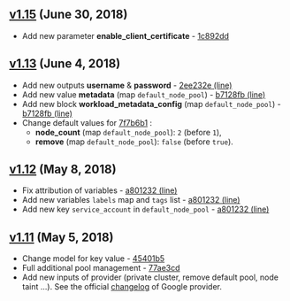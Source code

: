 ## [v1.15](https://github.com/google-terraform-modules/terraform-google-kubernetes-engine/compare/1.13...1.15) (June 30, 2018)

* Add new parameter **enable_client_certificate** - [1c892dd](https://github.com/google-terraform-modules/terraform-google-kubernetes-engine/commit/1c892dde50c66e83d1defa58cd449966e2dcec45)


## [v1.13](https://github.com/google-terraform-modules/terraform-google-kubernetes-engine/compare/1.12...1.13) (June 4, 2018)

* Add new outputs **username** & **password** - [2ee232e (line)](https://github.com/perriea/terraform-google-kubernetes-engine/commit/2ee232e3c2ef3161298cb2c6bbe8f14e8c9cc68a#diff-c09d00f135e3672d079ff6e0556d957dR21)
* Add new value **metadata** (map `default_node_pool`) - [b7128fb (line)](https://github.com/perriea/terraform-google-kubernetes-engine/commit/b7128fb16801085dabcabda8eb82c4f081099ad8#diff-7a370d8342e7203b805911c92454f0f4R122)
* Add new block **workload_metadata_config** (map `default_node_pool`) - [b7128fb (line)](https://github.com/perriea/terraform-google-kubernetes-engine/commit/b7128fb16801085dabcabda8eb82c4f081099ad8#diff-7a370d8342e7203b805911c92454f0f4R124)
* Change default values for [7f7b6b1](https://github.com/perriea/terraform-google-kubernetes-engine/commit/7f7b6b1917d35168f95485ba5bc900ece83dec70) :
    * **node_count** (map `default_node_pool`): `2` (before `1`),
    * **remove** (map `default_node_pool`): `false` (before `true`).


## [v1.12](https://github.com/google-terraform-modules/terraform-google-kubernetes-engine/compare/1.11...1.12) (May 8, 2018)

* Fix attribution of variables - [a801232 (line)](https://github.com/perriea/terraform-google-kubernetes-engine/commit/a801232e702ac3e4b46a4ada4f815b8717e58e4c#diff-c9ac8098c5ea9d3e6a9a596ff0c512a4R44)
* Add new variables `labels` map and `tags` list - [a801232 (line)](https://github.com/perriea/terraform-google-kubernetes-engine/commit/a801232e702ac3e4b46a4ada4f815b8717e58e4c#diff-c9ac8098c5ea9d3e6a9a596ff0c512a4R81)
* Add new key `service_account` in `default_node_pool` - [a801232 (line)](https://github.com/perriea/terraform-google-kubernetes-engine/commit/a801232e702ac3e4b46a4ada4f815b8717e58e4c#diff-7a370d8342e7203b805911c92454f0f4R123)


## [v1.11](https://github.com/google-terraform-modules/terraform-google-kubernetes-engine/compare/1.8...1.11) (May 5, 2018)

* Change model for key value - [45401b5](https://github.com/google-terraform-modules/terraform-google-kubernetes-engine/commit/45401b56f1036893f9d8be96cb754f2aeb18aa0c)
* Full additional pool management - [77ae3cd](https://github.com/google-terraform-modules/terraform-google-kubernetes-engine/commit/77ae3cd15909e034cd72cebb165ce7f997331645)
* Add new inputs of provider (private cluster, remove default pool, node taint ...). See the official [changelog](https://github.com/terraform-providers/terraform-provider-google/blob/master/CHANGELOG.md#1110-may-01-2018) of Google provider.
